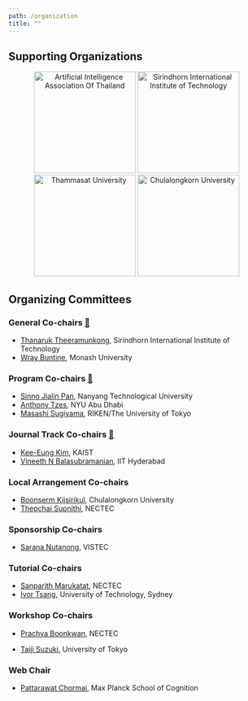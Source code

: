 ```yaml
---
path: /organization
title: ""
---
```


## Supporting Organizations

<div align="center">
    <img title="Artificial Intelligence Association Of Thailand" width="200px" src="pathPrefix::/logos/aiat.png"/>
    <img title="Sirindhorn International Institute of Technology" width="200px" src="pathPrefix::/logos/siit.png"/>
    <img title="Thammasat University" width="200px" src="pathPrefix::/logos/tu.png"/>
    <img title="Chulalongkorn University" width="200px" src="pathPrefix::/logos/cu.png"/>
</div>

## Organizing Committees

### General Co-chairs <a href="mailto:acml2020general@gmail.com">📮</a>
- [Thanaruk Theeramunkong](https://saki.siit.tu.ac.th/thainlp/thanaruk-theeramunkong/), Sirindhorn International Institute of Technology
- [Wray Buntine](https://research.monash.edu/en/persons/wray-buntine), Monash University

### Program Co-chairs <a href="mailto:acml2020conferencetrack@gmail.com">📮</a>
- [Sinno Jialin Pan](https://www.ntu.edu.sg/home/sinnopan/), Nanyang Technological University
- [Anthony Tzes](https://nyuad.nyu.edu/en/academics/divisions/engineering/faculty/anthony-tzes.html), NYU Abu Dhabi
- [Masashi Sugiyama](http://www.ms.k.u-tokyo.ac.jp/sugi/), RIKEN/The University of Tokyo

### Journal Track Co-chairs <a href="mailto:acml2020journaltrack@gmail.com">📮</a>
- [Kee-Eung Kim](http://ailab.kaist.ac.kr/users/kekim), KAIST
- [Vineeth N Balasubramanian](https://www.iith.ac.in/~vineethnb/), IIT Hyderabad

### Local Arrangement Co-chairs

- [Boonserm Kijsirikul](https://www.eng.chula.ac.th/en/staff/prof-boonserm-kijsirikul-ph-d), Chulalongkorn University
- [Thepchai Supnithi](https://saki.siit.tu.ac.th/thainlp/thepchai-supnithi/), NECTEC

### Sponsorship Co-chairs
- [Sarana Nutanong](https://www.vistec.ac.th/academic/faculty_detail.php?school=IST&id=55), VISTEC
<!-- - [Ekapol Chuangsuwanich](https://ekapolc.github.io), Chulalongkorn University (unconfirmed) -->

### Tutorial Co-chairs
- [Sanparith Marukatat](https://scholar.google.de/citations?user=6uMrUsQAAAAJ&hl=en), NECTEC
- [Ivor Tsang](https://www.uts.edu.au/staff/ivor.tsang), University of Technology, Sydney

### Workshop Co-chairs

- [Prachya Boonkwan](https://saki.siit.tu.ac.th/thainlp/prachya-boonkwan/), NECTEC
<!-- - Sukree Sinthupinyo <sukree@cp.eng.chula.ac.th> (unconfirmed) -->
- [Taiji Suzuki](http://ibis.t.u-tokyo.ac.jp/suzuki/),  University of Tokyo

### Web Chair
- [Pattarawat Chormai](https://pat.chormai.org), Max Planck School of Cognition